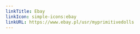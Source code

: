 ```yaml
---
linkTitle: Ebay
linkIcon: simple-icons:ebay
linkURL: https://www.ebay.pl/usr/myprimitivedolls
---
```

